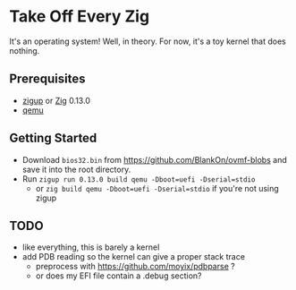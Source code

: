 # Take Off Every Zig

It's an operating system! Well, in theory. For now, it's a toy kernel that does nothing.

## Prerequisites

- [zigup](https://github.com/marler8997/zigup) or [Zig](https://ziglang.org) 0.13.0
- [qemu](https://www.qemu.org)

## Getting Started

- Download `bios32.bin` from https://github.com/BlankOn/ovmf-blobs and save it into the root directory.
- Run `zigup run 0.13.0 build qemu -Dboot=uefi -Dserial=stdio`
  - or `zig build qemu -Dboot=uefi -Dserial=stdio` if you're not using zigup

## TODO

- like everything, this is barely a kernel
- add PDB reading so the kernel can give a proper stack trace
  - preprocess with https://github.com/moyix/pdbparse ?
  - or does my EFI file contain a .debug section?
